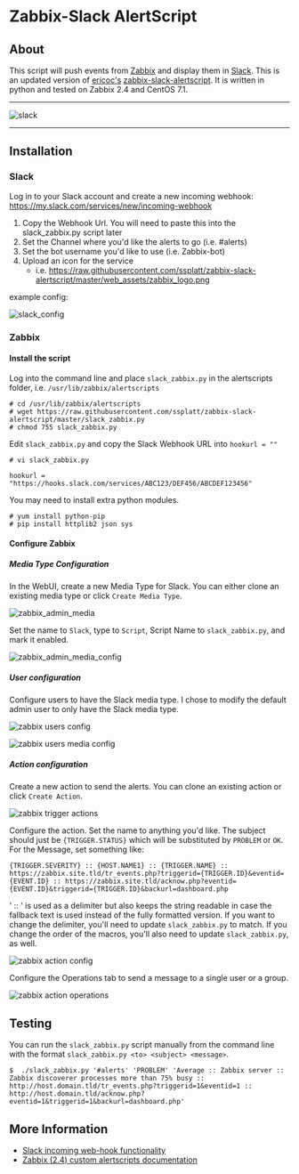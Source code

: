 # Zabbix-Slack AlertScript

## About

This script will push events from [Zabbix](http://www.zabbix.com/) and display them in [Slack](https://slack.com/). This is an updated version of [ericoc's](https://github.com/ericoc) [zabbix-slack-alertscript](https://github.com/ericoc/zabbix-slack-alertscript). It is written in python and tested on Zabbix 2.4 and CentOS 7.1.

---

![slack](https://raw.githubusercontent.com/ssplatt/zabbix-slack-alertscript/master/web_assets/slack_ss.png)

---

## Installation

### Slack

Log in to your Slack account and create a new incoming webhook: https://my.slack.com/services/new/incoming-webhook

1. Copy the Webhook Url. You will need to paste this into the slack_zabbix.py script later
2. Set the Channel where you'd like the alerts to go (i.e. #alerts)
3. Set the bot username you'd like to use (i.e. Zabbix-bot)
4. Upload an icon for the service
	* i.e. https://raw.githubusercontent.com/ssplatt/zabbix-slack-alertscript/master/web_assets/zabbix_logo.png

example config:

![slack_config](https://raw.githubusercontent.com/ssplatt/zabbix-slack-alertscript/master/web_assets/slack_webhook_setup.png)

### Zabbix
#### Install the script
Log into the command line and place `slack_zabbix.py` in the alertscripts folder, i.e. `/usr/lib/zabbix/alertscripts`
```
# cd /usr/lib/zabbix/alertscripts
# wget https://raw.githubusercontent.com/ssplatt/zabbix-slack-alertscript/master/slack_zabbix.py
# chmod 755 slack_zabbix.py
```

Edit `slack_zabbix.py` and copy the Slack Webhook URL into `hookurl = ""`
```
# vi slack_zabbix.py

hookurl = "https://hooks.slack.com/services/ABC123/DEF456/ABCDEF123456"
```

You may need to install extra python modules.
```
# yum install python-pip
# pip install httplib2 json sys
```
#### Configure Zabbix
##### Media Type Configuration
In the WebUI, create a new Media Type for Slack. You can either clone an existing media type or click `Create Media Type`.

![zabbix_admin_media](https://raw.githubusercontent.com/ssplatt/zabbix-slack-alertscript/master/web_assets/zabbix_admin_mediatypes.png)

Set the name to `Slack`, type to `Script`, Script Name to `slack_zabbix.py`, and mark it enabled.

![zabbix_admin_media_config](https://raw.githubusercontent.com/ssplatt/zabbix-slack-alertscript/master/web_assets/zabbix_media_config.png)

##### User configuration
Configure users to have the Slack media type. I chose to modify the default admin user to only have the Slack media type.

![zabbix users config](https://raw.githubusercontent.com/ssplatt/zabbix-slack-alertscript/master/web_assets/zabbix_user_admin.png)

![zabbix users media config](https://raw.githubusercontent.com/ssplatt/zabbix-slack-alertscript/master/web_assets/zabbix_user_media.png)

##### Action configuration
Create a new action to send the alerts. You can clone an existing action or click `Create Action`.

![zabbix trigger actions](https://raw.githubusercontent.com/ssplatt/zabbix-slack-alertscript/master/web_assets/zabbix_config_actions.png)

Configure the action. Set the name to anything you'd like. The subject should just be `{TRIGGER.STATUS}` which will be substituted by `PROBLEM` or `OK`. For the Message, set something like:
```
{TRIGGER.SEVERITY} :: {HOST.NAME1} :: {TRIGGER.NAME} :: https://zabbix.site.tld/tr_events.php?triggerid={TRIGGER.ID}&eventid={EVENT.ID} :: https://zabbix.site.tld/acknow.php?eventid={EVENT.ID}&triggerid={TRIGGER.ID}&backurl=dashboard.php
```
' :: ' is used as a delimiter but also keeps the string readable in case the fallback text is used instead of the fully formatted version. If you want to change the delimiter, you'll need to update `slack_zabbix.py` to match. If you change the order of the macros, you'll also need to update `slack_zabbix.py`, as well.

![zabbix action config](https://raw.githubusercontent.com/ssplatt/zabbix-slack-alertscript/master/web_assets/zabbix_action.png)

Configure the Operations tab to send a message to a single user or a group.

![zabbix action operations](https://raw.githubusercontent.com/ssplatt/zabbix-slack-alertscript/master/web_assets/zabbix_operations.png)

## Testing

You can run the `slack_zabbix.py` script manually from the command line with the format `slack_zabbix.py <to> <subject> <message>`.

```
$  ./slack_zabbix.py '#alerts' 'PROBLEM' 'Average :: Zabbix server :: Zabbix discoverer processes more than 75% busy :: http://host.domain.tld/tr_events.php?triggerid=1&eventid=1 :: http://host.domain.tld/acknow.php?eventid=1&triggerid=1&backurl=dashboard.php'
```

## More Information
 * [Slack incoming web-hook functionality](https://my.slack.com/services/new/incoming-webhook)
 * [Zabbix (2.4) custom alertscripts documentation](https://www.zabbix.com/documentation/2.4/manual/config/notifications/media/script)
